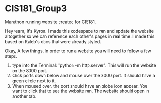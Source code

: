 # CIS181_Group3
Marathon running website created for CIS181.

Hey team, It's Kyron. I made this codespace to run and update the website altogether so we can reference each other's pages in real time. I made this based on Kaleb's docs that were already styled.

Okay, A few things. In order to run a website you will need to follow a few steps. 
1. type into the Terminal: "python -m http.server". This will run the website on the 8000 port. 
2. Click ports down below and mouse over the 8000 port. It should have a green circle next to it.
3. When moused over, the port should have an globe icon appear. You want to click that to see the website run. The website should open in another tab.

